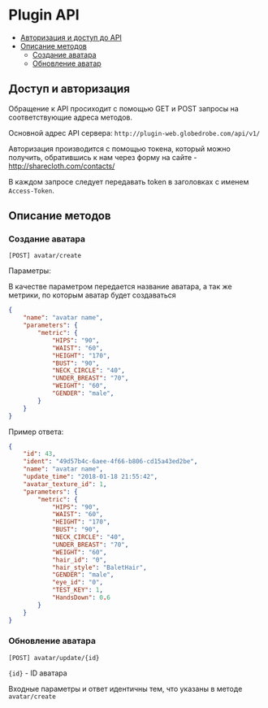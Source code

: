 # Plugin API

- [Авторизация и доступ до API](#Доступ-и-авторизация)
- [Описание методов](#Описание-методов)
  - [Создание аватара](#Создание-аватара)
  - [Обновление аватар](#Обновление-аватара)


## Доступ и авторизация

Обращение к API просиходит с помощью GET и POST запросы на соответствующие адреса методов.

Основной адрес API сервера: `http://plugin-web.globedrobe.com/api/v1/`

Авторизация производится с помощью токена, который можно получить, обратившись к
нам через форму на сайте - http://sharecloth.com/contacts/

В каждом запросе следует передавать token в заголовках с именем `Access-Token`.


## Описание методов

### Создание аватара

```
[POST] avatar/create
```

Параметры:

В качестве параметром передается название аватара, а так же метрики, по которым аватар будет создаваться

```json
{
    "name": "avatar name",
    "parameters": {
        "metric": {
            "HIPS": "90",
            "WAIST": "60",
            "HEIGHT": "170",
            "BUST": "90",
            "NECK_CIRCLE": "40",
            "UNDER_BREAST": "70",
            "WEIGHT": "60",
            "GENDER": "male",
        }
    }
}
```

Пример ответа:

```json
{
    "id": 43,
    "ident": "49d57b4c-6aee-4f66-b806-cd15a43ed2be",
    "name": "avatar name",
    "update_time": "2018-01-18 21:55:42",
    "avatar_texture_id": 1,
    "parameters": {
        "metric": {
            "HIPS": "90",
            "WAIST": "60",
            "HEIGHT": "170",
            "BUST": "90",
            "NECK_CIRCLE": "40",
            "UNDER_BREAST": "70",
            "WEIGHT": "60",
            "hair_id": "0",
            "hair_style": "BaletHair",
            "GENDER": "male",
            "eye_id": "0",
            "TEST_KEY": 1,
            "HandsDown": 0.6
        }
    }
}
```


### Обновление аватара

```
[POST] avatar/update/{id}
```

`{id}` - ID аватара

Входные параметры и ответ идентичны тем, что указаны в методе `avatar/create`
